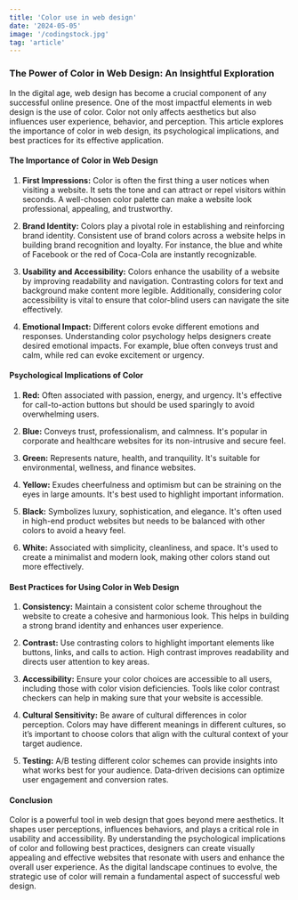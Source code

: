 ```yaml
---
title: 'Color use in web design'
date: '2024-05-05'
image: '/codingstock.jpg'
tag: 'article'
---
```


### The Power of Color in Web Design: An Insightful Exploration

In the digital age, web design has become a crucial component of any successful online presence. One of the most impactful elements in web design is the use of color. Color not only affects aesthetics but also influences user experience, behavior, and perception. This article explores the importance of color in web design, its psychological implications, and best practices for its effective application.

#### The Importance of Color in Web Design

1. **First Impressions:**
   Color is often the first thing a user notices when visiting a website. It sets the tone and can attract or repel visitors within seconds. A well-chosen color palette can make a website look professional, appealing, and trustworthy.

2. **Brand Identity:**
   Colors play a pivotal role in establishing and reinforcing brand identity. Consistent use of brand colors across a website helps in building brand recognition and loyalty. For instance, the blue and white of Facebook or the red of Coca-Cola are instantly recognizable.

3. **Usability and Accessibility:**
   Colors enhance the usability of a website by improving readability and navigation. Contrasting colors for text and background make content more legible. Additionally, considering color accessibility is vital to ensure that color-blind users can navigate the site effectively.

4. **Emotional Impact:**
   Different colors evoke different emotions and responses. Understanding color psychology helps designers create desired emotional impacts. For example, blue often conveys trust and calm, while red can evoke excitement or urgency.

#### Psychological Implications of Color

1. **Red:**
   Often associated with passion, energy, and urgency. It's effective for call-to-action buttons but should be used sparingly to avoid overwhelming users.

2. **Blue:**
   Conveys trust, professionalism, and calmness. It's popular in corporate and healthcare websites for its non-intrusive and secure feel.

3. **Green:**
   Represents nature, health, and tranquility. It's suitable for environmental, wellness, and finance websites.

4. **Yellow:**
   Exudes cheerfulness and optimism but can be straining on the eyes in large amounts. It's best used to highlight important information.

5. **Black:**
   Symbolizes luxury, sophistication, and elegance. It's often used in high-end product websites but needs to be balanced with other colors to avoid a heavy feel.

6. **White:**
   Associated with simplicity, cleanliness, and space. It's used to create a minimalist and modern look, making other colors stand out more effectively.

#### Best Practices for Using Color in Web Design

1. **Consistency:**
   Maintain a consistent color scheme throughout the website to create a cohesive and harmonious look. This helps in building a strong brand identity and enhances user experience.

2. **Contrast:**
   Use contrasting colors to highlight important elements like buttons, links, and calls to action. High contrast improves readability and directs user attention to key areas.

3. **Accessibility:**
   Ensure your color choices are accessible to all users, including those with color vision deficiencies. Tools like color contrast checkers can help in making sure that your website is accessible.

4. **Cultural Sensitivity:**
   Be aware of cultural differences in color perception. Colors may have different meanings in different cultures, so it’s important to choose colors that align with the cultural context of your target audience.

5. **Testing:**
   A/B testing different color schemes can provide insights into what works best for your audience. Data-driven decisions can optimize user engagement and conversion rates.

#### Conclusion

Color is a powerful tool in web design that goes beyond mere aesthetics. It shapes user perceptions, influences behaviors, and plays a critical role in usability and accessibility. By understanding the psychological implications of color and following best practices, designers can create visually appealing and effective websites that resonate with users and enhance the overall user experience. As the digital landscape continues to evolve, the strategic use of color will remain a fundamental aspect of successful web design.
